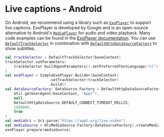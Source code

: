 # Live captions - Android

On Android, we recommend using a library such as [`ExoPlayer`](https://github.com/google/ExoPlayer) to support live captions. ExoPlayer is developed by Google and is an open-source alternative to Android's [`MediaPlayer`](https://developer.android.com/reference/android/media/MediaPlayer) for audio and video playback. Many code examples can be found in the [ExoPlayer documentation](https://exoplayer.dev/). You can use [`DefaultTrackSelector`](https://exoplayer.dev/doc/reference/index.html?com/google/android/exoplayer2/trackselection/DefaultTrackSelector.html) in combination with [`DefaultHttpDataSourceFactory`](https://exoplayer.dev/doc/reference/com/google/android/exoplayer2/upstream/DefaultHttpDataSource.html) to show subtitles.

```kotlin
val trackSelector = DefaultTrackSelector(baseContext)
trackSelector.setParameters(
    trackSelector.buildUponParameters().setPreferredTextLanguage("nl")
)
val exoPlayer = SimpleExoPlayer.Builder(baseContext)
                    .setTrackSelector(trackSelector)
                    .build()
val dataSourceFactory: DataSource.Factory = DefaultHttpDataSourceFactory(
    Util.getUserAgent(baseContext, "Appt"),
    null,
    DefaultHttpDataSource.DEFAULT_CONNECT_TIMEOUT_MILLIS,
    1800000,
    true
)
val mediaUri = Uri.parse("https://appt.org/live-video")
val mediaSource = HlsMediaSource.Factory(dataSourceFactory).createMediaSource(mediaUri)
exoPlayer.prepare(mediaSource)
```
